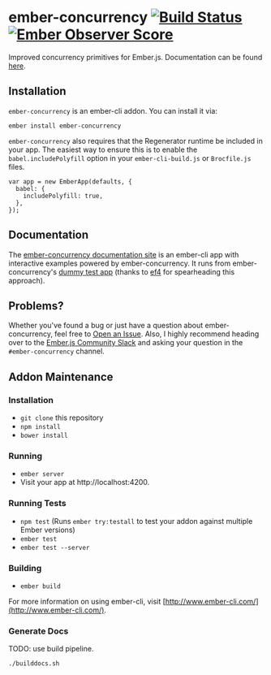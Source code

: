 # ember-concurrency [![Build Status](https://travis-ci.org/machty/ember-concurrency.svg?branch=master)](https://travis-ci.org/machty/ember-concurrency)[![Ember Observer Score](http://emberobserver.com/badges/ember-concurrency.svg)](http://emberobserver.com/addons/ember-concurrency)

Improved concurrency primitives for Ember.js. Documentation can be
found [here](http://ember-concurrency.com).

## Installation

`ember-concurrency` is an ember-cli addon. You can install it via:

    ember install ember-concurrency

`ember-concurrency` also requires that the Regenerator runtime be
included in your app. The easiest way to ensure this is to enable
the `babel.includePolyfill` option in your `ember-cli-build.js`
or `Brocfile.js` files.

    var app = new EmberApp(defaults, {
      babel: {
        includePolyfill: true,
      },
    });

## Documentation

The [ember-concurrency documentation site](http://ember-concurrency.com) is an ember-cli app
with interactive examples powered by ember-concurrency. It runs from
ember-concurrency's [dummy test app](https://github.com/machty/ember-concurrency/tree/master/tests/dummy/app)
(thanks to [ef4](https://github.com/ef4) for spearheading this
approach).

## Problems?

Whether you've found a bug or just have a question about
ember-concurrency, feel free to [Open an Issue](https://github.com/machty/ember-concurrency/issues).
Also, I highly recommend heading over to the
[Ember.js Community Slack](https://embercommunity.slack.com)
and asking your question in the `#ember-concurrency` channel.

## Addon Maintenance

### Installation

* `git clone` this repository
* `npm install`
* `bower install`

### Running

* `ember server`
* Visit your app at http://localhost:4200.

### Running Tests

* `npm test` (Runs `ember try:testall` to test your addon against multiple Ember versions)
* `ember test`
* `ember test --server`

### Building

* `ember build`

For more information on using ember-cli, visit [http://www.ember-cli.com/](http://www.ember-cli.com/).

### Generate Docs

TODO: use build pipeline.

    ./builddocs.sh

